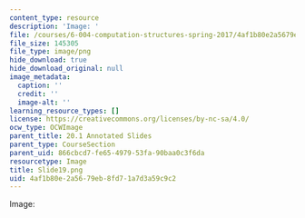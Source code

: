 ```yaml
---
content_type: resource
description: 'Image: '
file: /courses/6-004-computation-structures-spring-2017/4af1b80e2a5679eb8fd71a7d3a59c9c2_Slide19.png
file_size: 145305
file_type: image/png
hide_download: true
hide_download_original: null
image_metadata:
  caption: ''
  credit: ''
  image-alt: ''
learning_resource_types: []
license: https://creativecommons.org/licenses/by-nc-sa/4.0/
ocw_type: OCWImage
parent_title: 20.1 Annotated Slides
parent_type: CourseSection
parent_uid: 866cbcd7-fe65-4979-53fa-90baa0c3f6da
resourcetype: Image
title: Slide19.png
uid: 4af1b80e-2a56-79eb-8fd7-1a7d3a59c9c2
---
```

Image: 